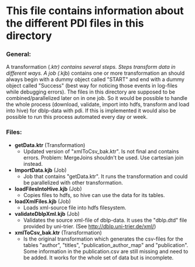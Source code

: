 # This file contains information about the different PDI files in this directory #

### General: ###
A transformation (*.ktr) contains several steps. Steps transform data in different ways.  A job (*.kjb) contains one or more transformation an should always begin with a dummy object called "START" and end with a dummy object called "Success" (best way for noticing those events in log-files while debugging errors). The files in this directory are supposed to be combined/parallelized later on in one job. So it would be possible to handle the whole process (download, validate, import into hdfs, transform and load into hive) for dblp-data with pdi. If this is implemented it would also be possible to run this process automated every day or week.

### Files: ###
* **getData.ktr** (Transformation)
    * Updated version of "xmlToCsv_bak.ktr". Is not final and contains errors. Problem: MergeJoins shouldn't be used. Use cartesian join instead.
* **ImportData.kjb** (Job)
    * Job that contains "getData.ktr". It runs the transformation and could be parallelized with other transformation.
* **loadFilesIntoHive.kjb** (Job)
    * Copies files to hdfs, so hive can use the data for its tables.
* **loadXmlFiles.kjb** (Job)
    * Loads xml-source file into hdfs filesystem.
* **validateDblpXml.kjb** (Job)
    * Validates the source xml-file of dblp-data. It uses the "dblp.dtd" file provided by uni-trier. (See http://dblp.uni-trier.de/xml/)
* **xmlToCsv_bak.ktr** (Transformation)
    * Is the original transformation which generates the csv-files for the tables "author", "titles", "publication_author_map" and "publication". Some information in the publication.csv are still missing and need to be added. It works for the whole set of data but is incomplete.
